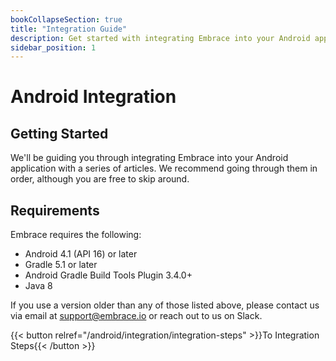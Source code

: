 ```yaml
---
bookCollapseSection: true
title: "Integration Guide"
description: Get started with integrating Embrace into your Android application
sidebar_position: 1
---
```


# Android Integration

## Getting Started

We'll be guiding you through integrating Embrace into your Android application
with a series of articles. We recommend going through them in order, although
you are free to skip around.

## Requirements

Embrace requires the following:

* Android 4.1 (API 16) or later
* Gradle 5.1 or later
* Android Gradle Build Tools Plugin 3.4.0+
* Java 8

If you use a version older than any of those listed above, please contact us via
email at [support@embrace.io](mailto:support@embrace.io) or reach out to us on Slack.

{{< button relref="/android/integration/integration-steps" >}}To Integration Steps{{< /button >}}
